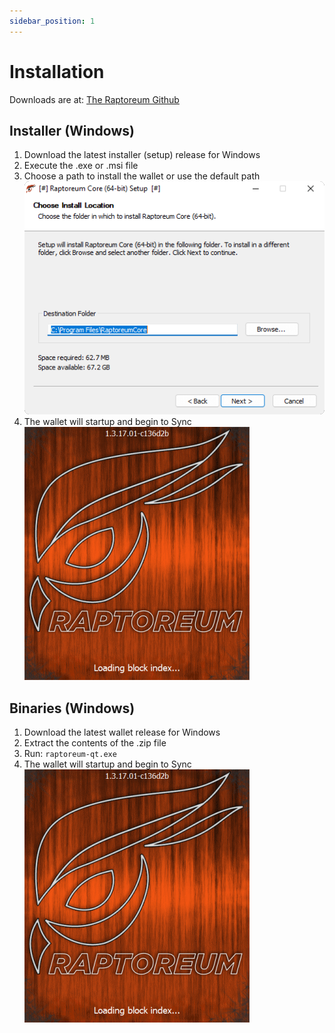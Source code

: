 ```yaml
---
sidebar_position: 1
---
```


# Installation

Downloads are at: [The Raptoreum Github](https://github.com/Raptor3um/raptoreum/releases)

## Installer (Windows)

1. Download the latest installer (setup) release for Windows
2. Execute the .exe or .msi file
3. Choose a path to install the wallet or use the default path
   ![Welcome Prompt](/img/wallets/gui/setup/setup_welcome.png)
4. The wallet will startup and begin to Sync
   ![Launch Screen](/img/wallets/gui/setup/startup_splash.png)

## Binaries (Windows)

1. Download the latest wallet release for Windows
2. Extract the contents of the .zip file
3. Run: `raptoreum-qt.exe`
4. The wallet will startup and begin to Sync
   ![Launch Screen](/img/wallets/gui/setup/startup_splash.png)
